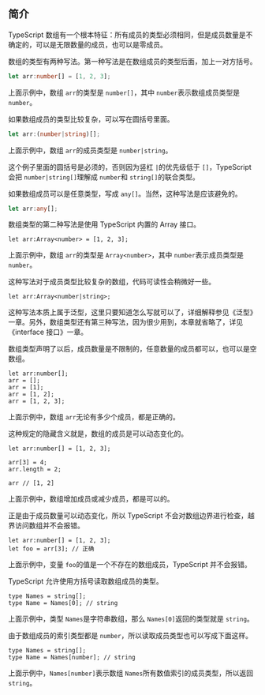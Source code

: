 ## 简介

TypeScript 数组有一个根本特征：所有成员的类型必须相同，但是成员数量是不确定的，可以是无限数量的成员，也可以是零成员。

数组的类型有两种写法。第一种写法是在数组成员的类型后面，加上一对方括号。

```typescript
let arr:number[] = [1, 2, 3];
```

上面示例中，数组 `arr`的类型是 `number[]`，其中 `number`表示数组成员类型是 `number`。

如果数组成员的类型比较复杂，可以写在圆括号里面。

```typescript
let arr:(number|string)[];
```

上面示例中，数组 `arr`的成员类型是 `number|string`。

这个例子里面的圆括号是必须的，否则因为竖杠 `|`的优先级低于 `[]`，TypeScript 会把 `number|string[]`理解成 `number`和 `string[]`的联合类型。

如果数组成员可以是任意类型，写成 `any[]`。当然，这种写法是应该避免的。

```typescript
let arr:any[];
```

数组类型的第二种写法是使用 TypeScript 内置的 Array 接口。

```
let arr:Array<number> = [1, 2, 3];
```

上面示例中，数组 `arr`的类型是 `Array<number>`，其中 `number`表示成员类型是 `number`。

这种写法对于成员类型比较复杂的数组，代码可读性会稍微好一些。

```
let arr:Array<number|string>;
```

这种写法本质上属于泛型，这里只要知道怎么写就可以了，详细解释参见《泛型》一章。另外，数组类型还有第三种写法，因为很少用到，本章就省略了，详见《interface 接口》一章。

数组类型声明了以后，成员数量是不限制的，任意数量的成员都可以，也可以是空数组。

```
let arr:number[];
arr = [];
arr = [1];
arr = [1, 2];
arr = [1, 2, 3];
```

上面示例中，数组 `arr`无论有多少个成员，都是正确的。

这种规定的隐藏含义就是，数组的成员是可以动态变化的。

```
let arr:number[] = [1, 2, 3];

arr[3] = 4;
arr.length = 2;

arr // [1, 2]
```

上面示例中，数组增加成员或减少成员，都是可以的。

正是由于成员数量可以动态变化，所以 TypeScript 不会对数组边界进行检查，越界访问数组并不会报错。

```
let arr:number[] = [1, 2, 3];
let foo = arr[3]; // 正确
```

上面示例中，变量 `foo`的值是一个不存在的数组成员，TypeScript 并不会报错。

TypeScript 允许使用方括号读取数组成员的类型。

```
type Names = string[];
type Name = Names[0]; // string
```

上面示例中，类型 `Names`是字符串数组，那么 `Names[0]`返回的类型就是 `string`。

由于数组成员的索引类型都是 `number`，所以读取成员类型也可以写成下面这样。

```
type Names = string[];
type Name = Names[number]; // string
```

上面示例中，`Names[number]`表示数组 `Names`所有数值索引的成员类型，所以返回 `string`。

